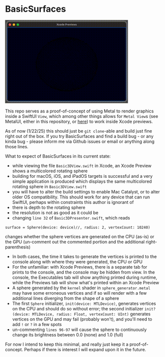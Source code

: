 # BasicSurfaces

![Rotating Sphere Demo](/rotating-sphere-xcode-preview.gif)

This repo serves as a proof-of-concept of using Metal to render graphics inside a SwiftUI `View`, which among other things allows for `Metal View`s (see MetalUI, either in this repository, or [here](https://github.com/colinrford/MetalUI)) to work inside Xcode previews.

As of now (1/22/25) this should just be `git clone`-able and build just fine right out of the box. If you try BasicSurfaces and find a build bug - or any kinda bug - please inform me via Github issues or email or anything along those lines.

What to expect of BasicSurfaces in its current state:
- while viewing the file `Basic3DView.swift` in Xcode, an Xcode Preview shows a multicolored rotating sphere
- building for macOS, iOS, and iPadOS targets is successful and a very simple application is produced which displays the same multicolored rotating sphere in `Basic3DView.swift`
- you will have to alter the build settings to enable Mac Catalyst, or to alter older OS compatibility. This should work for any device that can run SwiftUI, perhaps within constraints this author is ignorant of
- there is depth to the rotating sphere
- the resolution is not as good as it could be
- changing `line 32` of `Basic3DPresenter.swift`, which reads
```
surface = Sphere(device: device)//, radius: 2, vertexCount: 10240)
```
changes whether the sphere vertices are generated on the CPU (as-is) or the GPU (un-comment out the commented portion and the additional right-parenthesis)
  - In both cases, the time it takes to generate the vertices is printed to the console along with where they were generated, the CPU or GPU 
  - For the unfamiliar: with Xcode Previews, there is a separate tab for prints to the console, and the console may be hidden from view. In the console, the Executables tab will show anything printed during runtime, while the Previews tab will show what's printed within an Xcode Preview
  - A sphere generated by the `kernel` shader in `sphere_generator.metal` may have some erroneous vertices and if so will render with a few additional lines diverging from the shape of a sphere
  - The first `Sphere` initializer, `init(device: MTLDevice)`, generates vertices on the CPU and should do so without error; the second initializer `init?(device: MTLDevice, radius: Float, vertexCount: UInt)` generates vertices on the GPU and may fail (probably won't), and you'll need to add `!` or `?` in a few spots
- un-commenting `lines 96-97` will cause the sphere to continuously change its brightness between 0.0 (none) and 1.0 (full)

For now I intend to keep this minimal, and really just keep it a proof-of-concept. Perhaps if there is interest I will expand upon it in the future.
